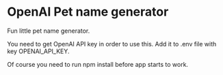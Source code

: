 # OpenAI Pet name generator

Fun little pet name generator.

You need to get OpenAI API key in order to use this. Add it to .env file with key OPENAI_API_KEY.

Of course you need to run npm install before app starts to work.